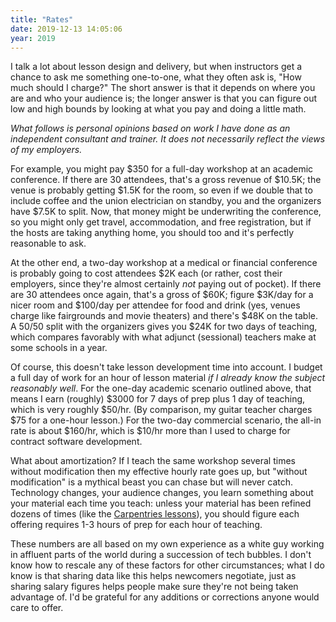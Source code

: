 ```yaml
---
title: "Rates"
date: 2019-12-13 14:05:06
year: 2019
---
```


I talk a lot about lesson design and delivery,
but when instructors get a chance to ask me something one-to-one,
what they often ask is, "How much should I charge?"
The short answer is that it depends on where you are and who your audience is;
the longer answer is that you can figure out low and high bounds
by looking at what you pay and doing a little math.

*What follows is personal opinions based on work I have done as an independent consultant and trainer.
It does not necessarily reflect the views of my employers.*

For example,
you might pay $350 for a full-day workshop at an academic conference.
If there are 30 attendees,
that's a gross revenue of $10.5K;
the venue is probably getting $1.5K for the room,
so even if we double that to include coffee and the union electrician on standby,
you and the organizers have $7.5K to split.
Now,
that money might be underwriting the conference,
so you might only get travel, accommodation, and free registration,
but if the hosts are taking anything home,
you should too
and it's perfectly reasonable to ask.

At the other end,
a two-day workshop at a medical or financial conference
is probably going to cost attendees $2K each
(or rather, cost their employers,
since they're almost certainly *not* paying out of pocket).
If there are 30 attendees once again,
that's a gross of $60K;
figure $3K/day for a nicer room
and $100/day per attendee for food and drink
(yes, venues charge like fairgrounds and movie theaters)
and there's $48K on the table.
A 50/50 split with the organizers gives you $24K for two days of teaching,
which compares favorably with what adjunct (sessional) teachers make at some schools in a year.

Of course,
this doesn't take lesson development time into account.
I budget a full day of work for an hour of lesson material
*if I already know the subject reasonably well*.
For the one-day academic scenario outlined above,
that means I earn (roughly) $3000 for 7 days of prep plus 1 day of teaching,
which is very roughly $50/hr.
(By comparison,
my guitar teacher charges $75 for a one-hour lesson.)
For the two-day commercial scenario,
the all-in rate is about $160/hr,
which is $10/hr more than I used to charge for contract software development.

What about amortization?
If I teach the same workshop several times without modification
then my effective hourly rate goes up,
but "without modification" is a mythical beast you can chase but will never catch.
Technology changes,
your audience changes,
you learn something about your material each time you teach:
unless your material has been refined dozens of times
(like the [Carpentries lessons](https://carpentries.org/workshops-curricula/)),
you should figure each offering requires 1-3 hours of prep for each hour of teaching.

These numbers are all based on my own experience
as a white guy working in affluent parts of the world
during a succession of tech bubbles.
I don't know how to rescale any of these factors for other circumstances;
what I do know is that sharing data like this helps newcomers negotiate,
just as sharing salary figures helps people make sure they're not being taken advantage of.
I'd be grateful for any additions or corrections anyone would care to offer.
